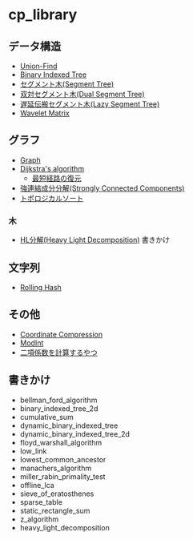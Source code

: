 # cp_library

## データ構造

* [Union-Find](./src/union_find.rs)
* [Binary Indexed Tree](./src/binary_indexed_tree.rs)
* [セグメント木(Segment Tree)](./src/segment_tree.rs)
* [双対セグメント木(Dual Segment Tree)](./src/dual_segment_tree.rs)
* [遅延伝搬セグメント木(Lazy Segment Tree)](./src/lazy_segment_tree.rs)
* [Wavelet Matrix](./src/wavelet_matrix.rs)

## グラフ

* [Graph](./src/graph.rs)
* [Dijkstra's algorithm](./src/dijkstras_algorithm.rs)
  * [最短経路の復元](./src/restore_shortest_path.rs)
* [強連結成分分解(Strongly Connected Components)](./src/scc.rs)
* [トポロジカルソート](./src/topological_sort.rs)

### 木

* [HL分解(Heavy Light Decomposition)](./src/heavy_light_decomposition.rs) 書きかけ

## 文字列

* [Rolling Hash](./src/rolling_hash.rs)

## その他

* [Coordinate Compression](./src/coordinate_compression.rs)
* [ModInt](./src/modint.rs)
* [二項係数を計算するやつ](./src/combination.rs)

## 書きかけ

* bellman_ford_algorithm
* binary_indexed_tree_2d
* cumulative_sum
* dynamic_binary_indexed_tree
* dynamic_binary_indexed_tree_2d
* floyd_warshall_algorithm
* low_link
* lowest_common_ancestor
* manachers_algorithm
* miller_rabin_primality_test
* offline_lca
* sieve_of_eratosthenes
* sparse_table
* static_rectangle_sum
* z_algorithm
* heavy_light_decomposition
